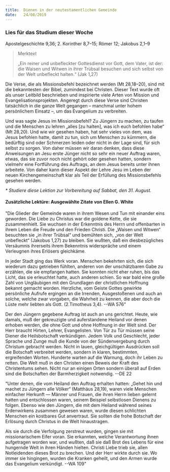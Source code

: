 ```yaml
---
title:  Dienen in der neutestamentlichen Gemeinde
date:   24/08/2019
---
```


### Lies für das Studium dieser Woche
Apostelgeschichte 9,36; 2. Korinther 8,7–15; Römer 12; Jakobus 2,1–9

> Merktext
> <p>„Ein reiner und unbefleckter Gottesdienst vor Gott, dem Vater, ist der: die Waisen und Witwen in ihrer Trübsal besuchen und sich selbst von der Welt unbefleckt halten.“ (Jak 1,27)</p>

Die Verse, die als Missionsbefehl bezeichnet werden (Mt 28,18–20), sind mit die bekanntesten der Bibel, zumindest bei Christen. Dieser Text wurde oft als unser Leitbild beschrieben und inspirierte viele Arten von Mission und Evangelisationsprojekten. Angeregt durch diese Verse sind Christen tatsächlich in die ganze Welt gegangen – manchmal unter hohem persönlichem Einsatz –, um das Evangelium zu verbreiten.

Und was sagte Jesus im Missionsbefehl? Zu Jüngern zu machen, zu taufen und die Menschen zu lehren „alles [zu halten], was ich euch befohlen habe“ (Mt 28,20). Und wie wir gesehen haben, hat sehr vieles von dem, was Jesus befohlen hatte, damit zu tun, sich um Menschen zu kümmern, die bedürftig sind oder Schmerzen leiden oder nicht in der Lage sind, für sich selbst zu sorgen. Von daher müssen wir daran denken, dass diese Anweisungen an Jesu erste Jünger nicht so sehr ein neuer Auftrag waren, etwas, das sie zuvor noch nicht gehört oder gesehen hatten, sondern vielmehr eine Fortführung des Auftrags, an dem Jesus bereits unter ihnen arbeitete. Von daher kann dieser Aspekt der Lehre Jesu im Leben der neuen Kirchengemeinschaft klar als Teil der Erfüllung des Missionsbefehls gesehen werden.

_* Studiere diese Lektion zur Vorbereitung auf Sabbat, den 31. August._

#### Zusätzliche Lektüre: Ausgewählte Zitate von Ellen G. White

"Die Glieder der Gemeinde waren in ihrem Wesen und Tun mit einander eins geworden. Die Liebe zu Christus war die goldene Kette, die sie zusammenhielt. Sie wuchsen in der Erkenntnis des Herrn und offenbarten in ihrem Leben die Freude und den Frieden Christi. Die „Waisen und Witwen“ besuchten sie „in ihrer Trübsal“ und bemühten sich, „von der Welt unbefleckt“ (Jakobus 1,27) zu bleiben. Sie wußten, daß ein diesbezügliches Versäumnis ihrerseits ihrem Bekenntnis widerspräche und einem Verleugnen ihres Erlösers gleichkäme. 

In jeder Stadt ging das Werk voran. Menschen bekehrten sich, die sich wiederum dazu getrieben fühlten, anderen von der unschätzbaren Gabe zu erzählen, die sie empfangen hatten. Sie konnten nicht eher ruhen, bis das Licht, das sie erleuchtet hatte, auch anderen schien. So war bald eine große Zahl von Ungläubigen mit den Grundlagen der christlichen Hoffnung bekannt gemacht worden. Herzliche, vom Geiste Gottes gewirkte persönliche Aufrufe ergingen an die Irrenden, Ausgestoßenen und auch an solche, welche zwar vorgaben, die Wahrheit zu kennen, die aber doch die Lüste mehr liebten als Gott. (2.Timotheus 3,4). --WA 576"

Der den Jüngern gegebene Auftrag ist auch an uns gerichtet. Heute, wie damals, muß der gekreuzigte und auferstandene Heiland vor denen erhoben werden, die ohne Gott und ohne Hoffnung in der Welt sind. Der Herr braucht Hirten, Lehrer, Evangelisten. Von Tür zu Tür müssen seine Diener die Heilsbotschaft verkündigen. Jedem Volk und Geschlecht, jeder Sprache und Zunge muß die Kunde von der Sündenvergebung durch Christum gebracht werden. Nicht in lauen, gleichgültigen Ausdrücken soll die Botschaft verbreitet werden, sondern in klaren, bestimmten, ergreifenden Worten. Hunderte warten auf die Warnung, doch ihr Leben zu retten. Die Welt muß in den Christen einen Beweis der Kraft des Christentums sehen. Nicht nur an einigen Orten sondern überall auf Erden sind die Botschaften der Barmherzigkeit notwendig. --DE 22

"Unter denen, die vom Heiland den Auftrag erhalten hatten: „Gehet hin und machet zu Jüngern alle Völker“ (Matthäus 28,19), waren viele Menschen einfacher Herkunft — Männer und Frauen, die ihren Herrn lieben gelernt hatten und entschlossen waren, seinem Beispiel selbstlosen Dienens zu folgen. Ebenso wie den Jüngern, die mit dem Heiland während seines Erdenwirkens zusammen gewesen waren, wurde diesen schlichten Menschen ein kostbares Gut anvertraut. Sie sollten die frohe Botschaft der Erlösung durch Christus in die Welt hinaustragen.

Als sie durch die Verfolgung zerstreut wurden, gingen sie mit missionarischem Eifer voran. Sie erkannten, welche Verantwortung ihnen aufgetragen worden war, und wußten, daß sie daß Brot des Lebens für eine hungernde Welt in ihren Händen hielten. Christi Liebe trieb sie, allen Notleidenden dieses Brot zu brechen. Und der Herr wirkte durch sie. Wo immer sie hingingen, wurden die Kranken geheilt, und den Armen wurde das Evangelium verkündigt. --WA 109"